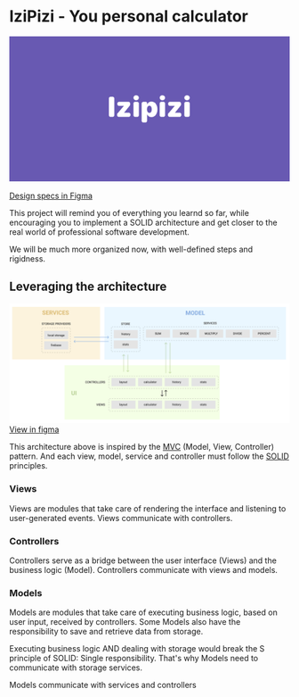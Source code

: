 # IziPizi - You personal calculator

![Logo](docs/Izipizi.png)

[Design specs in Figma](https://www.figma.com/file/7KCizfc2mU9GtmzBmcYFWn/Izipizi-Copy?node-id=0%3A1)

This project will remind you of everything you learnd so far, while encouraging you to
implement a SOLID architecture and get closer to the real world of professional
software development.

We will be much more organized now, with well-defined steps and rigidness.

## Leveraging the architecture

![Architecture](docs/architecture.png)
[View in figma](https://www.figma.com/file/J7ymhrHDASUOpXp2jHO2Dh/Architecture-chart)

This architecture above is inspired by the [MVC](https://pt.wikipedia.org/wiki/MVC) (Model, View, Controller) pattern. And each view, model, service and controller
must follow the [SOLID](https://pt.wikipedia.org/wiki/SOLID) principles.

### Views

Views are modules that take care of rendering the interface and listening to user-generated events. Views communicate with controllers.

### Controllers

Controllers serve as a bridge between the user interface (Views) and the business logic (Model). Controllers communicate with views and models.

### Models

Models are modules that take care of executing business logic, based on user input, received by controllers. Some Models also have the responsibility to save and retrieve data from storage.

Executing business logic AND dealing with storage would break the S principle of SOLID: Single responsibility. That's why Models need to communicate with storage services.

Models communicate with services and controllers
